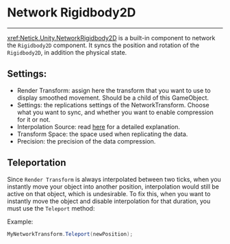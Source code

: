 # Network Rigidbody2D

---

<xref:Netick.Unity.NetworkRigidbody2D> is a built-in component to network the `Rigidbody2D` component. It syncs the position and rotation of the `Rigidbody2D`, in addition the physical state.

## Settings:

- Render Transform: assign here the transform that you want to use to display smoothed movement. Should be a child of this GameObject.
- Settings: the replications settings of the NetworkTransform. Choose what you want to sync, and whether you want to enable compression for it or not.
- Interpolation Source: read [here](../interpolation.md#interpolation-source) for a detailed explanation.
- Transform Space: the space used when replicating the data.
- Precision: the precision of the data compression. 

## Teleportation

Since `Render Transform` is always interpolated between two ticks, when you instantly move your object into another position, interpolation would still be active on that object, which is undesirable. To fix this, when you want to instantly move the object and disable interpolation for that duration, you must use the `Teleport` method:

Example:

```csharp
MyNetworkTransform.Teleport(newPosition);
```
